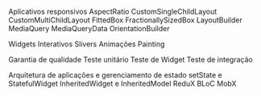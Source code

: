 Aplicativos responsivos
    AspectRatio
    CustomSingleChildLayout
    CustomMultiChildLayout
    FittedBox
    FractionallySizedBox
    LayoutBuilder
    MediaQuery
    MediaQueryData
    OrientationBuilder

Widgets Interativos
Slivers
Animações
Painting

Garantia de qualidade
Teste unitário
Teste de Widget
Teste de integração

Arquitetura de aplicações e gerenciamento de estado
    setState e StatefulWidget
    InheritedWidget e InheritedModel
    ReduX
    BLoC
    MobX
